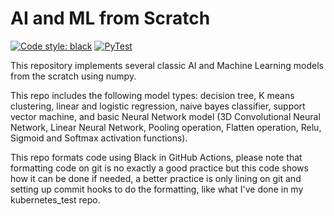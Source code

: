 # AI and ML from Scratch

[![Code style: black](https://img.shields.io/badge/code%20style-black-000000.svg)](https://github.com/psf/black)
[![PyTest](https://github.com/Daraniel/AI-and-ML-from-Scratch/actions/workflows/pytest.yml/badge.svg)](https://github.com/Daraniel/AI-and-ML-from-Scratch/actions/workflows/pytest.yml)

This repository implements several classic AI and Machine Learning models from the scratch using numpy.

This repo includes the following model types: decision tree, K means clustering, linear and logistic regression, naive
bayes classifier, support vector machine, and basic Neural Network model (3D Convolutional Neural Network, Linear Neural
Network, Pooling operation, Flatten operation, Relu, Sigmoid and Softmax activation functions).

This repo formats code using Black in GitHub Actions, please note that formatting code on git is no exactly a good
practice but this code shows how it can be done if needed, a better practice is only lining on git and setting up commit
hooks to do the formatting, like what I've done in my kubernetes_test repo.
